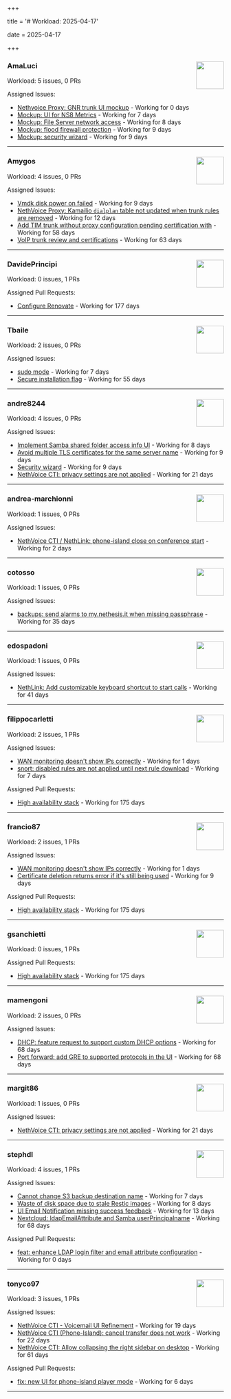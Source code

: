 +++

title = '# Workload: 2025-04-17'

date = 2025-04-17

+++

### AmaLuci <img src='https://avatars.githubusercontent.com/u/166636295?v=4&s=64' width='64' height='64' style='float:right;' /> ###
Workload: 5 issues, 0 PRs


Assigned Issues:
- [Nethvoice Proxy: GNR trunk UI mockup](https://github.com/NethServer/dev/issues/7411) - Working for 0 days
- [Mockup: UI for NS8 Metrics](https://github.com/NethServer/dev/issues/7395) - Working for 7 days
- [Mockup: File Server network access](https://github.com/NethServer/dev/issues/7389) - Working for 8 days
- [Mockup: flood firewall protection](https://github.com/NethServer/nethsecurity/issues/1160) - Working for 9 days
- [Mockup: security wizard](https://github.com/NethServer/nethsecurity/issues/1159) - Working for 9 days
---

### Amygos <img src='https://avatars.githubusercontent.com/u/510232?v=4&s=64' width='64' height='64' style='float:right;' /> ###
Workload: 4 issues, 0 PRs


Assigned Issues:
- [Vmdk disk power on failed](https://github.com/NethServer/dev/issues/7380) - Working for 9 days
- [NethVoice Proxy: Kamailio `dialplan` table not updated when trunk rules are removed](https://github.com/NethServer/dev/issues/7379) - Working for 12 days
- [Add TIM trunk without proxy configuration pending certification with](https://github.com/NethServer/dev/issues/7321) - Working for 58 days
- [VoIP trunk review and certifications](https://github.com/NethServer/dev/issues/7310) - Working for 63 days
---

### DavidePrincipi <img src='https://avatars.githubusercontent.com/u/2920838?v=4&s=64' width='64' height='64' style='float:right;' /> ###
Workload: 0 issues, 1 PRs


Assigned Pull Requests:
- [Configure Renovate](https://github.com/NethServer/ns8-passbolt/pull/1) - Working for 177 days
---

### Tbaile <img src='https://avatars.githubusercontent.com/u/8052641?v=4&s=64' width='64' height='64' style='float:right;' /> ###
Workload: 2 issues, 0 PRs


Assigned Issues:
- [sudo mode](https://github.com/NethServer/nethsecurity/issues/1164) - Working for 7 days
- [Secure installation flag](https://github.com/NethServer/nethsecurity/issues/1088) - Working for 55 days
---

### andre8244 <img src='https://avatars.githubusercontent.com/u/4612169?v=4&s=64' width='64' height='64' style='float:right;' /> ###
Workload: 4 issues, 0 PRs


Assigned Issues:
- [Implement Samba shared folder access info UI](https://github.com/NethServer/dev/issues/7394) - Working for 8 days
- [Avoid multiple TLS certificates for the same server name](https://github.com/NethServer/dev/issues/7383) - Working for 9 days
- [Security wizard](https://github.com/NethServer/nethsecurity/issues/1157) - Working for 9 days
- [NethVoice CTI: privacy settings are not applied](https://github.com/NethServer/dev/issues/7363) - Working for 21 days
---

### andrea-marchionni <img src='https://avatars.githubusercontent.com/u/6448460?v=4&s=64' width='64' height='64' style='float:right;' /> ###
Workload: 1 issues, 0 PRs


Assigned Issues:
- [NethVoice CTI / NethLink: phone-island close on conference start](https://github.com/NethServer/dev/issues/7406) - Working for 2 days
---

### cotosso <img src='https://avatars.githubusercontent.com/u/7226896?v=4&s=64' width='64' height='64' style='float:right;' /> ###
Workload: 1 issues, 0 PRs


Assigned Issues:
- [backups: send alarms to my.nethesis.it when missing passphrase](https://github.com/NethServer/nethsecurity/issues/1119) - Working for 35 days
---

### edospadoni <img src='https://avatars.githubusercontent.com/u/6152486?v=4&s=64' width='64' height='64' style='float:right;' /> ###
Workload: 1 issues, 0 PRs


Assigned Issues:
- [NethLink: Add customizable keyboard shortcut to start calls](https://github.com/NethServer/dev/issues/7341) - Working for 41 days
---

### filippocarletti <img src='https://avatars.githubusercontent.com/u/106798?v=4&s=64' width='64' height='64' style='float:right;' /> ###
Workload: 2 issues, 1 PRs


Assigned Issues:
- [WAN monitoring doesn't show IPs correctly](https://github.com/NethServer/nethsecurity/issues/1175) - Working for 1 days
- [snort: disabled rules are not applied until next rule download](https://github.com/NethServer/nethsecurity/issues/1165) - Working for 7 days

Assigned Pull Requests:
- [High availability stack](https://github.com/NethServer/nethsecurity/pull/871) - Working for 175 days
---

### francio87 <img src='https://avatars.githubusercontent.com/u/42090061?v=4&s=64' width='64' height='64' style='float:right;' /> ###
Workload: 2 issues, 1 PRs


Assigned Issues:
- [WAN monitoring doesn't show IPs correctly](https://github.com/NethServer/nethsecurity/issues/1175) - Working for 1 days
- [Certificate deletion returns error if it's still being used](https://github.com/NethServer/nethsecurity/issues/1156) - Working for 9 days

Assigned Pull Requests:
- [High availability stack](https://github.com/NethServer/nethsecurity/pull/871) - Working for 175 days
---

### gsanchietti <img src='https://avatars.githubusercontent.com/u/804596?v=4&s=64' width='64' height='64' style='float:right;' /> ###
Workload: 0 issues, 1 PRs


Assigned Pull Requests:
- [High availability stack](https://github.com/NethServer/nethsecurity/pull/871) - Working for 175 days
---

### mamengoni <img src='https://avatars.githubusercontent.com/u/11334228?v=4&s=64' width='64' height='64' style='float:right;' /> ###
Workload: 2 issues, 0 PRs


Assigned Issues:
- [DHCP: feature request to support custom DHCP options](https://github.com/NethServer/nethsecurity/issues/1070) - Working for 68 days
- [Port forward: add GRE to supported protocols in the UI](https://github.com/NethServer/nethsecurity/issues/1069) - Working for 68 days
---

### margit86 <img src='https://avatars.githubusercontent.com/u/67374535?v=4&s=64' width='64' height='64' style='float:right;' /> ###
Workload: 1 issues, 0 PRs


Assigned Issues:
- [NethVoice CTI: privacy settings are not applied](https://github.com/NethServer/dev/issues/7363) - Working for 21 days
---

### stephdl <img src='https://avatars.githubusercontent.com/u/3164851?v=4&s=64' width='64' height='64' style='float:right;' /> ###
Workload: 4 issues, 1 PRs


Assigned Issues:
- [Cannot change S3 backup destination name](https://github.com/NethServer/dev/issues/7397) - Working for 7 days
- [Waste of disk space due to stale Restic images](https://github.com/NethServer/dev/issues/7391) - Working for 8 days
- [UI Email Notification missing success feedback](https://github.com/NethServer/dev/issues/7377) - Working for 13 days
- [Nextcloud: ldapEmailAttribute and Samba userPrincipalname](https://github.com/NethServer/dev/issues/7299) - Working for 68 days

Assigned Pull Requests:
- [feat: enhance LDAP login filter and email attribute configuration](https://github.com/NethServer/ns8-nextcloud/pull/138) - Working for 0 days
---

### tonyco97 <img src='https://avatars.githubusercontent.com/u/36625268?v=4&s=64' width='64' height='64' style='float:right;' /> ###
Workload: 3 issues, 1 PRs


Assigned Issues:
- [NethVoice CTI - Voicemail UI Refinement](https://github.com/NethServer/dev/issues/7368) - Working for 19 days
- [NethVoice CTI (Phone-Island): cancel transfer does not work](https://github.com/NethServer/dev/issues/7358) - Working for 22 days
- [NethVoice CTI: Allow collapsing the right sidebar on desktop](https://github.com/NethServer/dev/issues/7317) - Working for 61 days

Assigned Pull Requests:
- [fix: new UI for phone-island player mode](https://github.com/nethesis/phone-island/pull/93) - Working for 6 days
---

